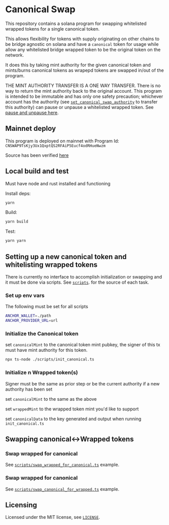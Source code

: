 # Canonical Swap

This repository contains a solana program for swapping whitelisted wrapped tokens for a single canonical token.

This allows flexibility for tokens with supply originating on other chains to be bridge agnostic on solana and have a `canonical` token for usage while allow any whitelisted bridge wrapped token to be the original token on the network.

It does this by taking mint authority for the given canonical token and mints/burns canonical tokens as wrapepd tokens are swapped in/out of the program.

THE MINT AUTHORITY TRANSFER IS A ONE WAY TRANSFER. There is no way to return the mint authority back to the original account. This program is intended to be immutable and has only one safety precaution; whichever account has the authority (see [`set_canonical_swap_authority`](https://github.com/rally-dfs/canonical-swap/blob/v1.0.0/programs/canonical-swap/src/lib.rs#L197) to transfer this authority) can pause or unpause a whitelisted wrapped token. See [pause and unpause here](https://github.com/rally-dfs/canonical-swap/blob/v1.0.0/programs/canonical-swap/src/lib.rs#L181-L194).

## Mainnet deploy

This program is deployed on mainnet with Program Id: `CNSWAP9TsKjy3Ux1QxptQS2RFAiP5Eucf4odRHueNwzm`

Source has been verified [here](https://anchor.projectserum.com/build/48)

## Local build and test

Must have node and rust installed and functioning

Install deps:

```sh
yarn
```

Build:

```sh
yarn build
```

Test:

```sh
yarn yarn
```

## Setting up a new canonical token and whitelisting wrapped tokens

There is currently no interface to accomplish initialization or swapping and it must be done via scripts. See [`scripts`](./scripts). for the source of each task.

### Set up env vars

The following must be set for all scripts

```sh
ANCHOR_WALLET=./path
ANCHOR_PROVIDER_URL=url
```

### Initialize the Canonical token

set `canonicalMint` to the canonical token mint pubkey, the signer of this tx must have mint authority for this token.

```sh
npx ts-node ./scripts/init_canonical.ts
```

### Initialize n Wrapped token(s)

Signer must be the same as prior step or be the current authority if a new authority has been set

set `canonicalMint` to the same as the above

set `wrappedMint` to the wrapped token mint you'd like to support

set `canonicalData` to the key generated and output when running `init_canonical.ts`

## Swapping canonical<->Wrapped tokens

### Swap wrapped for canonical

See [`scripts/swap_wrapped_for_canonical.ts`](./scripts/swap_wrapped_for_canonical.ts) example.

### Swap wrapped for canonical

See [`scripts/swap_canonical_for_wrapped.ts`](./scripts/swap_canonical_for_wrapped.ts) example.

## Licensing

Licensed under the MIT license, see [`LICENSE`](./LICENSE.txt).
